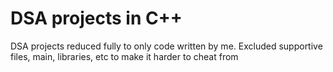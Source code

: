 # DSA projects in C++
DSA projects reduced fully to only code written by me.
Excluded supportive files, main, libraries, etc to make it harder to cheat from
